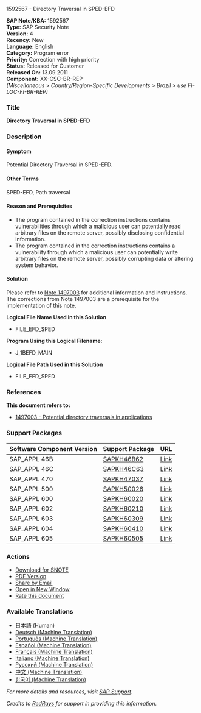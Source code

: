 1592567 - Directory Traversal in SPED-EFD

**SAP Note/KBA:** 1592567  
**Type:** SAP Security Note  
**Version:** 4  
**Recency:** New  
**Language:** English  
**Category:** Program error  
**Priority:** Correction with high priority  
**Status:** Released for Customer  
**Released On:** 13.09.2011  
**Component:** XX-CSC-BR-REP  
*(Miscellaneous > Country/Region-Specific Developments > Brazil > use FI-LOC-FI-BR-REP)*

### Title
**Directory Traversal in SPED-EFD**

### Description

#### Symptom
Potential Directory Traversal in SPED-EFD.

#### Other Terms
SPED-EFD, Path traversal

#### Reason and Prerequisites
- The program contained in the correction instructions contains vulnerabilities through which a malicious user can potentially read arbitrary files on the remote server, possibly disclosing confidential information.
- The program contained in the correction instructions contains a vulnerability through which a malicious user can potentially write arbitrary files on the remote server, possibly corrupting data or altering system behavior.

#### Solution
Please refer to [Note 1497003](https://me.sap.com/notes/1497003) for additional information and instructions. The corrections from Note 1497003 are a prerequisite for the implementation of this note.

**Logical File Name Used in this Solution**
- FILE_EFD_SPED

**Program Using this Logical Filename:**
- J_1BEFD_MAIN

**Logical File Path Used in this Solution**
- FILE_EFD_SPED

### References
**This document refers to:**
- [1497003 - Potential directory traversals in applications](https://me.sap.com/notes/1497003)

### Support Packages
| Software Component Version | Support Package | URL |
|----------------------------|-----------------|-----|
| SAP_APPL 46B               | [SAPKH46B62](https://me.sap.com/supportpackage/SAPKH46B62) | [Link](https://me.sap.com/supportpackage/SAPKH46B62) |
| SAP_APPL 46C               | [SAPKH46C63](https://me.sap.com/supportpackage/SAPKH46C63) | [Link](https://me.sap.com/supportpackage/SAPKH46C63) |
| SAP_APPL 470               | [SAPKH47037](https://me.sap.com/supportpackage/SAPKH47037) | [Link](https://me.sap.com/supportpackage/SAPKH47037) |
| SAP_APPL 500               | [SAPKH50026](https://me.sap.com/supportpackage/SAPKH50026) | [Link](https://me.sap.com/supportpackage/SAPKH50026) |
| SAP_APPL 600               | [SAPKH60020](https://me.sap.com/supportpackage/SAPKH60020) | [Link](https://me.sap.com/supportpackage/SAPKH60020) |
| SAP_APPL 602               | [SAPKH60210](https://me.sap.com/supportpackage/SAPKH60210) | [Link](https://me.sap.com/supportpackage/SAPKH60210) |
| SAP_APPL 603               | [SAPKH60309](https://me.sap.com/supportpackage/SAPKH60309) | [Link](https://me.sap.com/supportpackage/SAPKH60309) |
| SAP_APPL 604               | [SAPKH60410](https://me.sap.com/supportpackage/SAPKH60410) | [Link](https://me.sap.com/supportpackage/SAPKH60410) |
| SAP_APPL 605               | [SAPKH60505](https://me.sap.com/supportpackage/SAPKH60505) | [Link](https://me.sap.com/supportpackage/SAPKH60505) |

### Actions
- [Download for SNOTE](https://notesdownloads.sap.com/note/0040000009454772017)
- [PDF Version](https://userapps.support.sap.com/sap/support/sfm/notes/print/0001592567?language=en-US&token=489F6A1E34480503C6185AB7ED46D47E)
- [Share by Email](https://me.sap.com/corrins/0001592567/1)
- [Open in New Window](https://me.sap.com/notes/0001592567)
- [Rate this document](https://me.sap.com/notes/0001592567/rate)

### Available Translations
- [日本語](https://me.sap.com/notes/0001592567/J) (Human)
- [Deutsch (Machine Translation)](https://me.sap.com/notes/0001592567/D)
- [Português (Machine Translation)](https://me.sap.com/notes/0001592567/P)
- [Español (Machine Translation)](https://me.sap.com/notes/0001592567/S)
- [Français (Machine Translation)](https://me.sap.com/notes/0001592567/F)
- [Italiano (Machine Translation)](https://me.sap.com/notes/0001592567/I)
- [Русский (Machine Translation)](https://me.sap.com/notes/0001592567/R)
- [中文 (Machine Translation)](https://me.sap.com/notes/0001592567/1)
- [한국어 (Machine Translation)](https://me.sap.com/notes/0001592567/3)

*For more details and resources, visit [SAP Support](https://me.sap.com/).*

*Credits to [RedRays](https://redrays.io) for support in providing this information.*